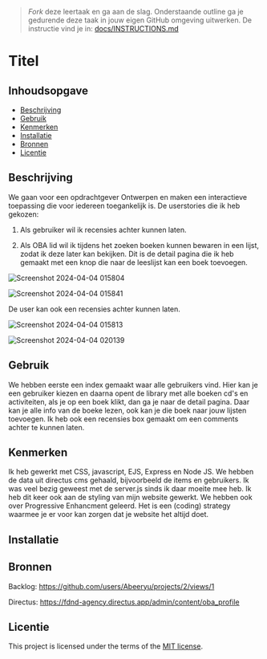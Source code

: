 > _Fork_ deze leertaak en ga aan de slag. Onderstaande outline ga je gedurende deze taak in jouw eigen GitHub omgeving uitwerken. De instructie vind je in: [docs/INSTRUCTIONS.md](docs/INSTRUCTIONS.md)

# Titel
<!-- Geef je project een titel en schrijf in één zin wat het is -->

## Inhoudsopgave

  * [Beschrijving](#beschrijving)
  * [Gebruik](#gebruik)
  * [Kenmerken](#kenmerken)
  * [Installatie](#installatie)
  * [Bronnen](#bronnen)
  * [Licentie](#licentie)

## Beschrijving
<!-- Bij Beschrijving staat kort beschreven wat voor project het is en wat je hebt gemaakt -->
<!-- Voeg een mooie poster visual toe 📸 -->
<!-- Voeg een link toe naar Github Pages 🌐-->

We gaan voor een opdrachtgever Ontwerpen en maken een interactieve toepassing die voor iedereen toegankelijk is.
De userstories die ik heb gekozen:

1. Als gebruiker wil ik recensies achter kunnen laten.

2. Als OBA lid wil ik tijdens het zoeken boeken kunnen bewaren in een lijst, zodat ik deze later kan bekijken.
Dit is de detail pagina die ik heb gemaakt met een knop die naar de leeslijst kan een boek toevoegen.

![Screenshot 2024-04-04 015804](https://github.com/Abeeryu/the-web-is-for-everyone-interactive-functionality/assets/144008500/256653c0-d6f6-424b-8d69-cb0352e0782c)

![Screenshot 2024-04-04 015841](https://github.com/Abeeryu/the-web-is-for-everyone-interactive-functionality/assets/144008500/f728d088-7b77-4889-af85-0007e6df5563)

De user kan ook een recensies achter kunnen laten.

![Screenshot 2024-04-04 015813](https://github.com/Abeeryu/the-web-is-for-everyone-interactive-functionality/assets/144008500/5349cd40-df39-4ec2-b45b-06823305b395)

![Screenshot 2024-04-04 020139](https://github.com/Abeeryu/the-web-is-for-everyone-interactive-functionality/assets/144008500/61f489e9-d3f4-447d-92bb-4124727b531e)

## Gebruik
<!-- Bij Gebruik staat de user story, hoe het werkt en wat je er mee kan. -->

We hebben eerste een index gemaakt waar alle gebruikers vind. Hier kan je een gebruiker kiezen en daarna opent de library met alle boeken cd's en activiteiten, als je op een boek klikt, dan ga je naar de detail pagina. Daar kan je alle info van de boeke lezen, ook kan je die boek naar jouw lijsten toevoegen. Ik heb ook een recensies box gemaakt om een comments achter te kunnen laten.


## Kenmerken
<!-- Bij Kenmerken staat welke technieken zijn gebruikt en hoe. Wat is de HTML structuur? Wat zijn de belangrijkste dingen in CSS? Wat is er met JS gedaan en hoe? Misschien heb je iets met NodeJS gedaan, of heb je een framwork of library gebruikt? -->

Ik heb gewerkt met CSS, javascript, EJS, Express en Node JS. We hebben de data uit directus cms gehaald, bijvoorbeeld de items en gebruikers. Ik was veel bezig geweest met de server.js sinds ik daar moeite mee heb. Ik heb dit keer ook aan de styling van mijn website gewerkt.
We hebben ook over Progressive Enhancment geleerd. Het is een (coding) strategy waarmee je er voor kan zorgen dat je website het altijd doet.

## Installatie
<!-- Bij Instalatie staat hoe een andere developer aan jouw repo kan werken -->


## Bronnen

Backlog: https://github.com/users/Abeeryu/projects/2/views/1

Directus: https://fdnd-agency.directus.app/admin/content/oba_profile

## Licentie

This project is licensed under the terms of the [MIT license](./LICENSE).

